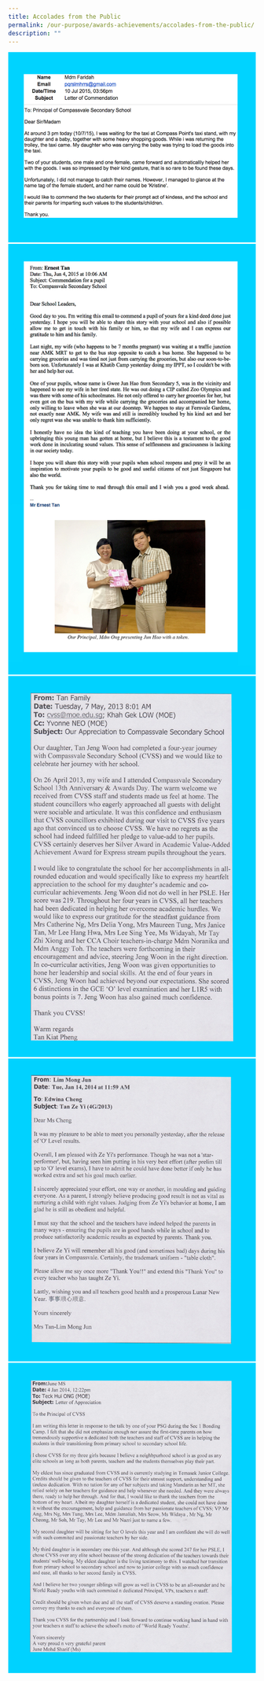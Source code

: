 ```yaml
---
title: Accolades from the Public
permalink: /our-purpose/awards-achievements/accolades-from-the-public/
description: ""
---
```

![](/images/kristine.jpg)<br>
![](/images/junhao%20photo.jpg)<br>
![](/images/accolade%201.jpg)<br>
![](/images/accolade%202.jpg)<br>
![](/images/accolade%203.jpg)